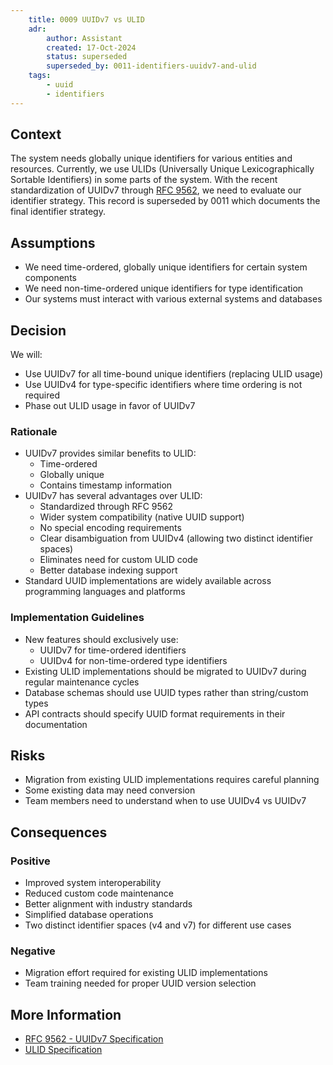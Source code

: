 ```yaml
---
    title: 0009 UUIDv7 vs ULID
    adr:
        author: Assistant
        created: 17-Oct-2024
        status: superseded
        superseded_by: 0011-identifiers-uuidv7-and-ulid
    tags:
        - uuid
        - identifiers
---
```


## Context

The system needs globally unique identifiers for various entities and resources.
Currently, we use ULIDs (Universally Unique Lexicographically Sortable Identifiers) in some parts of the system.
With the recent standardization of UUIDv7 through [RFC 9562], we need to evaluate our identifier strategy.
This record is superseded by 0011 which documents the final identifier strategy.

## Assumptions

* We need time-ordered, globally unique identifiers for certain system components
* We need non-time-ordered unique identifiers for type identification
* Our systems must interact with various external systems and databases

## Decision

We will:

* Use UUIDv7 for all time-bound unique identifiers (replacing ULID usage)
* Use UUIDv4 for type-specific identifiers where time ordering is not required
* Phase out ULID usage in favor of UUIDv7

### Rationale

* UUIDv7 provides similar benefits to ULID:
    * Time-ordered
    * Globally unique
    * Contains timestamp information
* UUIDv7 has several advantages over ULID:
    * Standardized through RFC 9562
    * Wider system compatibility (native UUID support)
    * No special encoding requirements
    * Clear disambiguation from UUIDv4 (allowing two distinct identifier spaces)
    * Eliminates need for custom ULID code
    * Better database indexing support
* Standard UUID implementations are widely available across programming languages and platforms

### Implementation Guidelines

* New features should exclusively use:
    * UUIDv7 for time-ordered identifiers
    * UUIDv4 for non-time-ordered type identifiers
* Existing ULID implementations should be migrated to UUIDv7 during regular maintenance cycles
* Database schemas should use UUID types rather than string/custom types
* API contracts should specify UUID format requirements in their documentation

## Risks

* Migration from existing ULID implementations requires careful planning
* Some existing data may need conversion
* Team members need to understand when to use UUIDv4 vs UUIDv7

## Consequences

### Positive

* Improved system interoperability
* Reduced custom code maintenance
* Better alignment with industry standards
* Simplified database operations
* Two distinct identifier spaces (v4 and v7) for different use cases

### Negative

* Migration effort required for existing ULID implementations
* Team training needed for proper UUID version selection

## More Information

* [RFC 9562 - UUIDv7 Specification](https://datatracker.ietf.org/doc/rfc9562/)
* [ULID Specification](https://github.com/ulid/spec)

[RFC 9562]: https://datatracker.ietf.org/doc/rfc9562/
